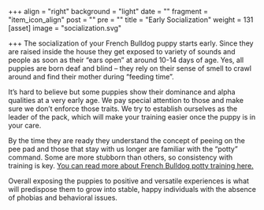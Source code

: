 +++
align = "right"
background = "light"
date = ""
fragment = "item_icon_align"
post = ""
pre = ""
title = "Early Socialization"
weight = 131
[asset]
image = "socialization.svg"

+++
The socialization of your French Bulldog puppy starts early. Since they are raised inside the house they get exposed to variety of sounds and people as soon as their “ears open” at around 10-14 days of age. Yes, all puppies are born deaf and blind – they rely on their sense of smell to crawl around and find their mother during “feeding time”.

It’s hard to believe but some puppies show their dominance and alpha qualities at a very early age. We pay special attention to those and make sure we don’t enforce those traits. We try to establish ourselves as the leader of the pack, which will make your training easier once the puppy is in your care.

By the time they are ready they understand the concept of peeing on the pee pad and those that stay with us longer are familiar with the “potty” command. Some are more stubborn than others, so consistency with training is key. [You can read more about French Bulldog potty training here.](/potty-train-your-frenchie)

Overall exposing the puppies to positive and versatile experiences is what will predispose them to grow into stable, happy individuals with the absence of phobias and behavioral issues.